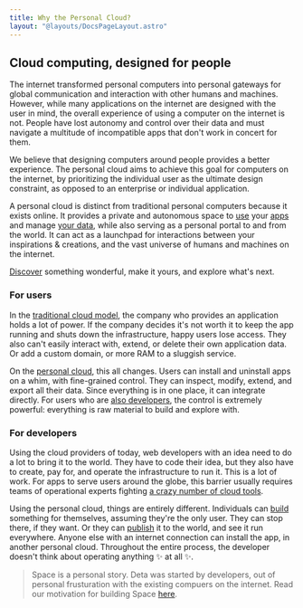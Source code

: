 ```yaml
---
title: Why the Personal Cloud?
layout: "@layouts/DocsPageLayout.astro"
---
```


## Cloud computing, designed for people

The internet transformed personal computers into personal gateways for global communication and interaction with other humans and machines. However, while many applications on the internet are designed with the user in mind, the overall experience of using a computer on the internet is not. People have lost autonomy and control over their data and must navigate a multitude of incompatible apps that don't work in concert for them.


We believe that designing computers around people provides a better experience. The personal cloud aims to achieve this goal for computers on the internet, by prioritizing the individual user as the ultimate design constraint, as opposed to an enterprise or individual application.

A personal cloud is distinct from traditional personal computers because it exists online. It provides a private and autonomous space to [use](/docs/en/use) your [apps](/docs/en/use/space-apps/) and manage [your data](/docs/en/use/your-data/collections), while also serving as a personal portal to and from the world. It can act as a launchpad for interactions between your inspirations & creations, and the vast universe of humans and machines on the internet. 

[Discover](https://deta.space/discovery) something wonderful, make it yours, and explore what's next.

### For users

In the [traditional cloud model](/docs/en/learn/what-is-pc#public-cloud-application-model), the company who provides an application holds a lot of power. If the company decides it's not worth it to keep the app running and shuts down the infrastructure, happy users lose access. They also can't easily interact with, extend, or delete their own application data. Or add a custom domain, or more RAM to a sluggish service.

On the [personal cloud](/docs/en/learn/what-is-pc#personal-cloud-application-model), this all changes. Users can install and uninstall apps on a whim, with fine-grained control. They can inspect, modify, extend, and export all their data. Since everything is in one place, it can integrate directly. For users who are [also developers](/docs/en/build), the control is extremely powerful: everything is raw material to build and explore with.

### For developers

Using the cloud providers of today, web developers with an idea need to do a lot to bring it to the world. They have to code their idea, but they also have to create, pay for, and operate the infrastructure to run it. This is a lot of work. For apps to serve users around the globe, this barrier usually requires teams of operational experts fighting [a crazy number of cloud tools](https://landscape.cncf.io/).

Using the personal cloud, things are entirely different. Individuals can [build](/docs/en/build) something for themselves, assuming they're the only user. They can stop there, if they want. Or they can [publish](/docs/en/publish) it to the world, and see it run everywhere. Anyone else with an internet connection can install the app, in another personal cloud. Throughout the entire process, the developer doesn't think about operating anything ✨ at all ✨.

> Space is a personal story. Deta was started by developers, out of personal frusturation with the existing compuers on the internet. Read our motivation for building Space [here](https://deta.space/motivation/). 







